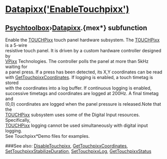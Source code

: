 # [Datapixx('EnableTouchpixx')](Datapixx-EnableTouchpixx) 
## [Psychtoolbox](Pyschtoolbox)&#8250;[Datapixx](Datapixx).{mex*} subfunction


Enable the [TOUCHPixx](TOUCHPixx) touch panel hardware subsystem. The [TOUCHPixx](TOUCHPixx) is a 5-wire  
resistive touch panel. It is driven by a custom hardware controller designed by  
[VPixx](VPixx) Technologies. The controller polls the panel at more than 5kHz waiting for  
a panel press. If a press has been detected, its X,Y coordinates can be read  
with [GetTouchpixxCoordinates](GetTouchpixxCoordinates). If logging is enabled, a touch timetag is stored  
with the coordinates into a log buffer. If continuous logging is enabled,  
successive timetags and coordinates are logged at 200Hz. A final timetag and  
(0,0) coordinates are logged when the panel pressure is released.Note that the  
[TOUCHPixx](TOUCHPixx) subsystem uses some of the Digital Input resources. Specifically,  
[TOUCHPixx](TOUCHPixx) logging cannot be used simultaneously with digital input logging.  
See Touchpixx\*Demo files for examples.  
  


###See also:
[DisableTouchpixx](Datapixx-DisableTouchpixx), [GetTouchpixxCoordinates](Datapixx-GetTouchpixxCoordinates), [SetTouchpixxStabilizeDuration](Datapixx-SetTouchpixxStabilizeDuration), [SetTouchpixxLog](Datapixx-SetTouchpixxLog), [GetTouchpixxStatus](Datapixx-GetTouchpixxStatus)
